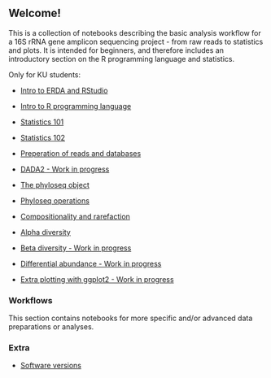 ## Welcome!

This is a collection of notebooks describing the basic analysis workflow for a 16S rRNA gene amplicon sequencing project - from raw reads to statistics and plots. It is intended for beginners, and therefore includes an introductory section on the R programming language and statistics.

Only for KU students:
* [Intro to ERDA and RStudio](html/Rstudio.html)

* [Intro to R programming language](html/R.html)
* [Statistics 101](html/stats.html)
* [Statistics 102](html/stats2.html)
* [Preperation of reads and databases](html/prepare.html)
* [DADA2 - Work in progress](html/dada2.html)
* [The phyloseq object](html/phyloseq_object.html)
* [Phyloseq operations](html/phyloseq_operations.html)
* [Compositionality and rarefaction](html/compositionality.html)
* [Alpha diversity](html/alpha.html)
* [Beta diversity - Work in progress](html/beta.html)
* [Differential abundance - Work in progress](html/diff_abund.html)
* [Extra plotting with ggplot2 - Work in progress](html/ggplot2.html)

### Workflows
This section contains notebooks for more specific and/or advanced data preparations or analyses. 

### Extra
* [Software versions](html/versions.html)


